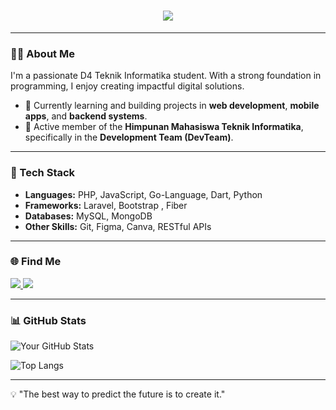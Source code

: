 <h1 align="center">
    <img src="https://readme-typing-svg.herokuapp.com/?font=Righteous&size=40&color=00BFFF&center=true&vCenter=true&width=700&height=100&duration=5000&lines=Hi+Everyone!+👋;+I'm+Ghaida+Fasya!&effect=split&effect_duration=2000&background_color=ffffff" />
</h1>

---

### 👨‍💻 About Me
I'm a passionate D4 Teknik Informatika student. With a strong foundation in programming, I enjoy creating impactful digital solutions.

- 🌱 Currently learning and building projects in **web development**, **mobile apps**, and **backend systems**.
- 👥 Active member of the **Himpunan Mahasiswa Teknik Informatika**, specifically in the **Development Team (DevTeam)**.

---

### 🔧 Tech Stack
- **Languages:** PHP, JavaScript, Go-Language, Dart, Python
- **Frameworks:** Laravel, Bootstrap , Fiber
- **Databases:** MySQL, MongoDB
- **Other Skills:** Git, Figma, Canva, RESTful APIs
---

### 🌐 Find Me

<div align="between"> 
  <a href="mailto:ghaidafsy13@gmail.com">
    <img src="https://img.shields.io/badge/Gmail-35495e?style=for-the-badge&logo=gmail&logoColor=white&color=red" />
  </a>
  <a href="https://www.instagram.com/ghaidafasya24/" target="_blank">
    <img src="https://img.shields.io/badge/Instagram-ff69b4?style=for-the-badge&logo=instagram&logoColor=white&color=purple" />
  </a>
</div>


---

### 📊 GitHub Stats
![Your GitHub Stats](https://github-readme-stats.vercel.app/api?username=ghaidafasya24&show_icons=true&theme=radical)

![Top Langs](https://github-readme-stats.vercel.app/api/top-langs/?username=ghaidafasya24&layout=compact&theme=radical)

---

💡 "The best way to predict the future is to create it."  
